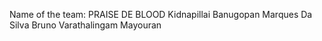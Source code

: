 Name of the team: PRAISE DE BLOOD
Kidnapillai Banugopan
Marques Da Silva Bruno
Varathalingam Mayouran

